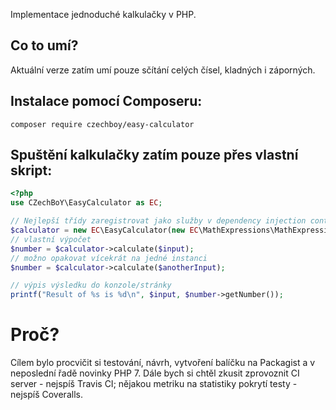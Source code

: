 Implementace jednoduché kalkulačky v PHP.

Co to umí?
---
Aktuální verze zatím umí pouze sčítání celých čísel, kladných i záporných.

Instalace pomocí Composeru:
---
`composer require czechboy/easy-calculator`

Spuštění kalkulačky zatím pouze přes vlastní skript:
---
```php
<?php
use CZechBoY\EasyCalculator as EC;

// Nejlepší třídy zaregistrovat jako služby v dependency injection containeru/service locatoru.
$calculator = new EC\EasyCalculator(new EC\MathExpressions\MathExpressionParser(), new EC\OperationSolvers\OperationSolverResolver());
// vlastní výpočet
$number = $calculator->calculate($input);
// možno opakovat vícekrát na jedné instanci
$number = $calculator->calculate($anotherInput);

// výpis výsledku do konzole/stránky
printf("Result of %s is %d\n", $input, $number->getNumber());
```

Proč?
===
Cílem bylo procvičit si testování, návrh, vytvoření balíčku na Packagist a v neposlední řadě novinky PHP 7.
Dále bych si chtěl zkusit zprovoznit CI server - nejspíš Travis CI; nějakou metriku na statistiky pokrytí testy - nejspíš Coveralls.
